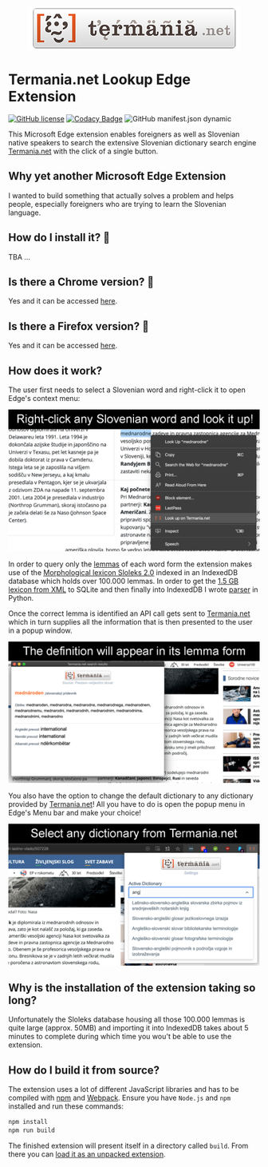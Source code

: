 <div align="center">
    <a href="https://www.termania.net" target="_blank">
        <img width="425" height="87" src="src/images/logo_large.png">
    </a>
</div>

# Termania.net Lookup Edge Extension

[![GitHub license](https://img.shields.io/github/license/techouse/termania-edge-extension)](https://github.com/techouse/termania-edge-extension/blob/master/LICENSE)
[![Codacy Badge](https://api.codacy.com/project/badge/Grade/6be0d74d241c41bfb0de3cd72344df2f)](https://www.codacy.com/manual/techouse/termania-edge-extension?utm_source=github.com&amp;utm_medium=referral&amp;utm_content=techouse/termania-edge-extension&amp;utm_campaign=Badge_Grade)
![GitHub manifest.json dynamic](https://img.shields.io/github/manifest-json/permissions/techouse/termania-edge-extension)

This Microsoft Edge extension enables foreigners as well as Slovenian native speakers to search the extensive Slovenian
dictionary search engine [Termania.net][0] with the click of a single button.

## Why yet another Microsoft Edge Extension
I wanted to build something that actually solves a problem and helps people, especially foreigners
who are trying to learn the Slovenian language.

## How do I install it? :rocket:
TBA ...

## Is there a Chrome version? :crystal_ball:
Yes and it can be accessed [here][2].

## Is there a Firefox version? :fox_face:
Yes and it can be accessed [here][3].

## How does it work?
The user first needs to select a Slovenian word and right-click it to open Edge's context menu:

![Context menu](screenshots/context.png)

In order to query only the [lemmas][1] of each word form the extension makes use of the
[Morphological lexicon Sloleks 2.0](http://eng.slovenscina.eu/sloleks/opis) indexed in an IndexedDB database
which holds over 100.000 lemmas.
In order to get the [1.5 GB lexicon from XML](https://www.clarin.si/repository/xmlui/handle/11356/1230) to SQLite and
then finally into IndexedDB I wrote [parser](https://github.com/techouse/sloleks-parser) in Python.

Once the correct lemma is identified an API call gets sent to [Termania.net][0]
which in turn supplies all the information that is then presented to the user in a popup window.

![Results](screenshots/result.png)

You also have the option to change the default dictionary to any dictionary provided by [Termania.net][0]! All you have
to do is open the popup menu in Edge's Menu bar and make your choice!

![Dictionaries](screenshots/select_dictionary.png)

## Why is the installation of the extension taking so long?
Unfortunately the Sloleks database housing all those 100.000 lemmas is quite large (approx. 50MB)
and importing it into IndexedDB takes about 5 minutes to complete during which time you wou't be
able to use the extension.

## How do I build it from source?
The extension uses a lot of different JavaScript libraries and has to be compiled with [npm](https://nodejs.org/en/)
and [Webpack](https://webpack.js.org). Ensure you have `Node.js` and `npm` installed and run these commands:

```bash
npm install
npm run build
```

The finished extension will present itself in a directory called `build`. From there you can
[load it as an unpacked extension](https://stackoverflow.com/questions/24577024/install-chrome-extension-not-in-the-store).

[0]: https://www.termania.net
[1]: https://en.wikipedia.org/wiki/Lemma_(morphology)
[2]: https://chrome.google.com/webstore/detail/termanianet-lookup/glpefieanjalchgipjpafmhljaedgndf
[3]: https://addons.mozilla.org/en-US/firefox/addon/termania-net-lookup/

